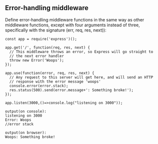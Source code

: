 ## Error-handling middleware
Define error-handling middleware functions in the same way as other middleware functions, except with four arguments instead of three, specifically with the signature (err, req, res, next)):
```
const app = require('express')();

app.get('/', function(req, res, next) {
  // This middleware throws an error, so Express will go straight to
  // the next error handler
  throw new Error('Woops');
});

app.use(function(error, req, res, next) {
  // Any request to this server will get here, and will send an HTTP
  // response with the error message 'woops'
  console.error(error.stack);
  res.status(500).send(error.message+': Something broke!');
});

app.listen(3000,()=>console.log("listening on 3000"));
```
```
output(on console):
listening on 3000
Error: Woops
//error stack

output(on browser):
Woops: Something broke!
```
